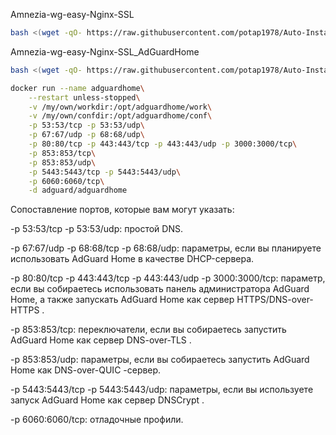 Amnezia-wg-easy-Nginx-SSL
```bash
bash <(wget -qO- https://raw.githubusercontent.com/potap1978/Auto-Install_Amnezia-wg-easy-Nginx-SSL/main/Auto-Install_Amnezia-wg-easy+Nginx-SSL.sh)
```

Amnezia-wg-easy-Nginx-SSL_AdGuardHome
```bash
bash <(wget -qO- https://raw.githubusercontent.com/potap1978/Auto-Install_Amnezia-wg-easy-Nginx-SSL/main/Auto-Install_Amnezia-wg-easy-Nginx-SSL_AdGuardHome.sh)
```

```bash
docker run --name adguardhome\
    --restart unless-stopped\
    -v /my/own/workdir:/opt/adguardhome/work\
    -v /my/own/confdir:/opt/adguardhome/conf\
    -p 53:53/tcp -p 53:53/udp\
    -p 67:67/udp -p 68:68/udp\
    -p 80:80/tcp -p 443:443/tcp -p 443:443/udp -p 3000:3000/tcp\
    -p 853:853/tcp\
    -p 853:853/udp\
    -p 5443:5443/tcp -p 5443:5443/udp\
    -p 6060:6060/tcp\
    -d adguard/adguardhome
```

Сопоставление портов, которые вам могут указать:

 -p 53:53/tcp -p 53:53/udp: простой DNS.

 -p 67:67/udp -p 68:68/tcp -p 68:68/udp: параметры, если вы планируете использовать AdGuard Home в качестве DHCP-сервера.

 -p 80:80/tcp -p 443:443/tcp -p 443:443/udp -p 3000:3000/tcp: параметр, если вы собираетесь использовать панель администратора AdGuard Home, а также запускать AdGuard Home как сервер HTTPS/DNS-over-HTTPS .

 -p 853:853/tcp: переключатели, если вы собираетесь запустить AdGuard Home как сервер DNS-over-TLS .

 -p 853:853/udp: параметры, если вы собираетесь запустить AdGuard Home как DNS-over-QUIC -сервер.

 -p 5443:5443/tcp -p 5443:5443/udp: параметры, если вы используете запуск AdGuard Home как сервер DNSCrypt .

 -p 6060:6060/tcp: отладочные профили.
